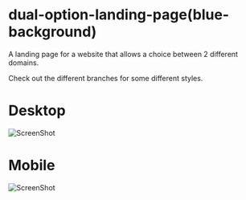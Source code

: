 # dual-option-landing-page(blue-background)
A landing page for a website that allows a choice between 2 different domains.

Check out the different branches for some different styles.


# Desktop
![ScreenShot](https://raw.github.com/owentdoyler/dual-option-landing-page/blue-background/screenshots/blue-background.PNG)
# Mobile
![ScreenShot](https://raw.github.com/owentdoyler/dual-option-landing-page/blue-background/screenshots/blue-background-mobile.PNG)
